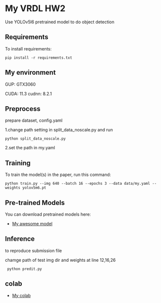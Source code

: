 
# My VRDL HW2

Use YOLOv5l6 pretrained model to do object detection

## Requirements

To install requirements:

```setup
pip install -r requirements.txt
```

## My environment
GUP: GTX3060

CUDA: 11.3
cudnn: 8.2.1

## Preprocess
prepare dataset, config.yaml

1.change path setting in split_data_noscale.py and run
```data split
python split_data_noscale.py
```
2.set the path in my.yaml

## Training

To train the model(s) in the paper, run this command:

```train
python train.py --img 640 --batch 16 --epochs 3 --data data/my.yaml --weights yolov5m6.pt
```

## Pre-trained Models

You can download pretrained models here:

- [My awesome model](https://drive.google.com/file/d/1bKORMAP306sk5m_d4swgeMfaHC3bUoBv/view?usp=sharing) 


## Inference
to reproduce submission file

chamge path of test img dir and weights at line 12,16,26

```Inference
 python predit.py
```

## colab

- [My colab](https://colab.research.google.com/drive/1vVYgnGcdu5aO37yeromgRU38csBUziJG?usp=sharing) 



